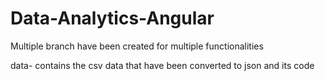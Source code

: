 # Data-Analytics-Angular

Multiple branch have been created for multiple functionalities 



data- contains the csv data that have been converted to json and its code
